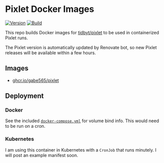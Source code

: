 # Pixlet Docker Images

<!--renovate repo=tidbyt/pixlet -->
[![Version](https://img.shields.io/badge/Version-v0.34.0-informational?style=flat)](https://github.com/gabe565/docker-pixlet/pkgs/container/pixlet)
[![Build](https://github.com/gabe565/docker-pixlet/actions/workflows/build.yml/badge.svg)](https://github.com/gabe565/docker-pixlet/actions/workflows/build.yml)

This repo builds Docker images for [tidbyt/pixlet](https://github.com/tidbyt/pixlet) to be used in containerized Pixlet runs.

The Pixlet version is automatically updated by Renovate bot, so new Pixlet releases will be available within a few hours.

## Images

- [ghcr.io/gabe565/pixlet](https://github.com/gabe565/docker-pixlet/pkgs/container/pixlet)

## Deployment

### Docker

See the included [`docker-compose.yml`](docker-compose.yml) for volume bind info. This would need to be run on a cron.

### Kubernetes

I am using this container in Kubernetes with a `CronJob` that runs minutely. I will post an example manifest soon.
